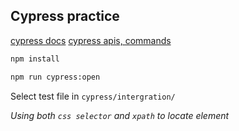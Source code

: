 ## Cypress practice

[cypress docs](https://docs.cypress.io/)
[cypress apis, commands](https://docs.cypress.io/api/api/table-of-contents.html)

```bash
npm install
```

```bash
npm run cypress:open
```

Select test file in `cypress/intergration/`

_Using both `css selector` and `xpath` to locate element_
